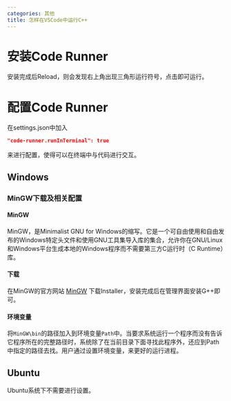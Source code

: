 ```yaml
---
categories: 其他
title: 怎样在VSCode中运行C++
---
```


# 安装Code Runner
安装完成后Reload，则会发现右上角出现三角形运行符号，点击即可运行。

# 配置Code Runner

在settings.json中加入

```json
"code-runner.runInTerminal": true
```

来进行配置，使得可以在终端中与代码进行交互。

## Windows

### MinGW下载及相关配置

#### MinGW

MinGW，是Minimalist GNU for Windows的缩写。它是一个可自由使用和自由发布的Windows特定头文件和使用GNU工具集导入库的集合，允许你在GNU/Linux和Windows平台生成本地的Windows程序而不需要第三方C运行时（C Runtime）库。

#### 下载

在MinGW的官方网站 [MinGW](http://www.mingw.org/) 下载Installer，安装完成后在管理界面安装G++即可。

#### 环境变量

将`MinGW\bin`的路径加入到环境变量`Path`中。当要求系统运行一个程序而没有告诉它程序所在的完整路径时，系统除了在当前目录下面寻找此程序外，还应到Path中指定的路径去找。用户通过设置环境变量，来更好的运行进程。

## Ubuntu

Ubuntu系统下不需要进行设置。